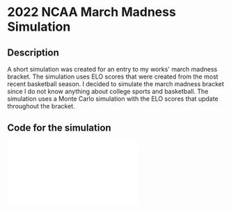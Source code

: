 2022 NCAA March Madness Simulation 
==========

## Description 

A short simulation was created for an entry to my works' march madness bracket. The simulation uses ELO scores that were created from the most recent basketball season. I decided to simulate the march madness bracket since I do not know anything about college sports and basketball. The simulation uses a Monte Carlo simulation with the ELO scores that update throughout the bracket.

## Code for the simulation 

![](NCAA_Sim.md)<!-- -->  
